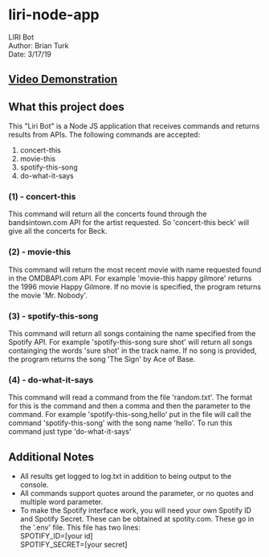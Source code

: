 # liri-node-app
LIRI Bot  
Author: Brian Turk  
Date: 3/17/19

## [Video Demonstration](https://photos.app.goo.gl/R9jeWfqguMo3akGn7)


## What this project does
This "Liri Bot" is a Node JS application that receives commands and returns results from APIs.  The following commands are accepted:
1. concert-this
2. movie-this
3. spotify-this-song
4. do-what-it-says


### (1) - concert-this
This command will return all the concerts found through the bandsintown.com API for the artist requested.  So 'concert-this beck' will give all the concerts for Beck.

### (2) - movie-this
This command will return the most recent movie with name requested found in the OMDBAPI.com API.  For example 'movie-this happy gilmore' returns the 1996 movie Happy Gilmore.  If no movie is specified, the program returns the movie 'Mr. Nobody'.

### (3) - spotify-this-song
This command will return all songs containing the name specified from the Spotify API.  For example 'spotify-this-song sure shot' will return all songs containging the words 'sure shot' in the track name.  If no song is provided, the program returns the song 'The Sign' by Ace of Base.

### (4) - do-what-it-says
This command will read a command from the file 'random.txt'.  The format for this is the command and then a comma and then the parameter to the command.  For example 'spotify-this-song,hello' put in the file will call the command 'spotify-this-song' with the song name 'hello'.  To run this command just type 'do-what-it-says'
 
## Additional Notes
* All results get logged to log.txt in addition to being output to the console.
* All commands support quotes around the parameter, or no quotes and multiple word parameter.
* To make the Spotify interface work, you will need your own Spotify ID and Spotify Secret.  These can be obtained at spotity.com.  These go in the '.env' file.  This file has two lines:  
SPOTIFY_ID=[your id]  
SPOTIFY_SECRET=[your secret]








